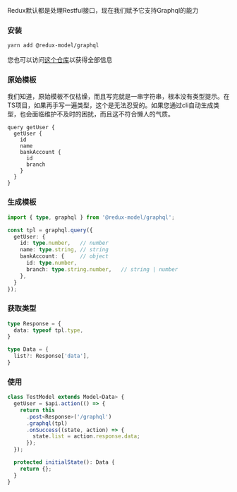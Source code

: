 Redux默认都是处理Restful接口，现在我们赋予它支持Graphql的能力
### 安装
```bash
yarn add @redux-model/graphql
```
您也可以访问[这个仓库](https://github.com/redux-model/graphql)以获得全部信息

### 原始模板
我们知道，原始模板不仅枯燥，而且写完就是一串字符串，根本没有类型提示。在TS项目，如果再手写一遍类型，这个是无法忍受的。如果您通过cli自动生成类型，也会面临维护不及时的困扰，而且这不符合懒人的气质。
```
query getUser {
  getUser {
    id
    name
    bankAccount {
      id
      branch
    }
  }
}
```

### 生成模板
```typescript
import { type, graphql } from '@redux-model/graphql';

const tpl = graphql.query({
  getUser: {
    id: type.number,   // number
    name: type.string, // string
    bankAccount: {     // object
      id: type.number,
      branch: type.string.number,   // string | number
    },
  }
});
```

### 获取类型
```typescript
type Response = {
  data: typeof tpl.type,
}

type Data = {
  list?: Response['data'],
}
```
### 使用
```typescript
class TestModel extends Model<Data> {
  getUser = $api.action(() => {
    return this
      .post<Response>('/graphql')
      .graphql(tpl)
      .onSuccess((state, action) => {
        state.list = action.response.data;
      });
  });

  protected initialState(): Data {
    return {};
  }
}
```

